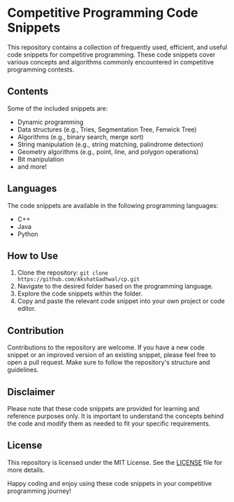 # Competitive Programming Code Snippets

This repository contains a collection of frequently used, efficient, and useful code snippets for competitive programming. These code snippets cover various concepts and algorithms commonly encountered in competitive programming contests.

## Contents

 Some of the included snippets are:

- Dynamic programming
- Data structures (e.g., Tries, Segmentation Tree, Fenwick Tree)
- Algorithms (e.g., binary search, merge sort)
- String manipulation (e.g., string matching, palindrome detection)
- Geometry algorithms (e.g., point, line, and polygon operations)
- Bit manipulation
- and more!

## Languages

The code snippets are available in the following programming languages:

- C++
- Java
- Python

## How to Use

1. Clone the repository: `git clone https://github.com/AkshatGadhwal/cp.git`
2. Navigate to the desired folder based on the programming language.
3. Explore the code snippets within the folder.
4. Copy and paste the relevant code snippet into your own project or code editor.

## Contribution

Contributions to the repository are welcome. If you have a new code snippet or an improved version of an existing snippet, please feel free to open a pull request. Make sure to follow the repository's structure and guidelines.

## Disclaimer

Please note that these code snippets are provided for learning and reference purposes only. It is important to understand the concepts behind the code and modify them as needed to fit your specific requirements.

## License

This repository is licensed under the MIT License. See the [LICENSE](LICENSE) file for more details.

Happy coding and enjoy using these code snippets in your competitive programming journey!
